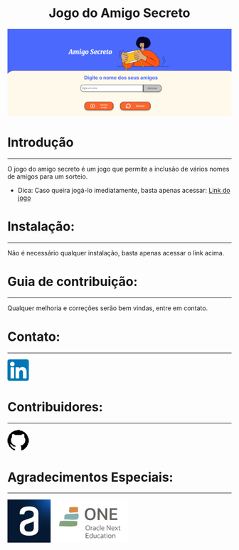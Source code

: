 <h1 align="center"> Jogo do Amigo Secreto </h1>

![imagem capa](assets/capa.png)

# Introdução
---
O jogo do amigo secreto é um jogo que permite a inclusão de vários nomes de amigos para um sorteio.

* Dica:
  Caso queira jogá-lo imediatamente, basta apenas acessar: [Link do jogo](https://challenge-lilac-alpha.vercel.app)

# Instalação:
---
  Não é necessário qualquer instalação, basta apenas acessar o link acima.

# Guia de contribuição:
---
Qualquer melhoria e correções serão bem vindas, entre em contato.

# Contato:
---
[![imagem capa](assets/linkedin_small.png)](https://www.linkedin.com/in/mpbmarcio-dev/)

# Contribuidores:
---
[![imagem git](assets/github_small.png)](https://github.com/mpbmarcio/)

# Agradecimentos Especiais:
---
[![imagem alura](assets/alura.jpg)](https://www.alura.com.br/)
[![imagem one](assets/one.png)](https://www.oracle.com/br/education/oracle-next-education/)